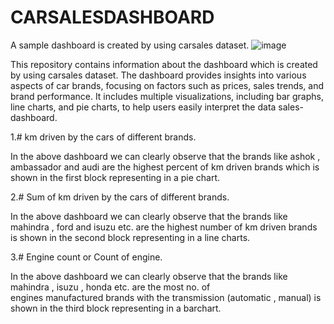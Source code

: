 # CARSALESDASHBOARD
A sample dashboard is created by using carsales dataset.
![image](https://github.com/user-attachments/assets/8188640c-cf87-4f2b-8354-2221e40ae12d)

This repository contains information about the dashboard which is created by using carsales dataset.
The dashboard provides insights into various aspects of car brands, focusing on factors such as prices, sales trends, and brand performance.
It includes multiple visualizations, including bar graphs, line charts, and pie charts, to help users easily interpret the data sales-dashboard.

1.# km driven by the cars of different brands.

  In the above dashboard we can clearly observe that the brands like ashok , ambassador and audi are the highest percent of  km driven brands which is shown in the 
  first block representing in a pie chart.
  
2.# Sum of km driven by the cars of different brands.

  In the above dashboard we can clearly observe that the brands like mahindra , ford and isuzu etc. are the highest number of km driven brands is shown in the 
  second block representing in a line charts.
  
 3.# Engine count or Count of engine.
 
   In the above dashboard we can clearly observe that the brands like mahindra , isuzu , honda etc. are the most no. of  
   engines manufactured brands with the  transmission (automatic , manual) is shown in the third block representing in a barchart.
